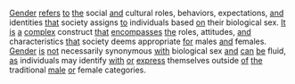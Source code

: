 [Gender](./gender.md) [refers](./refers.md) [to](./to.md) [the](./the.md) social [and](./and.md) cultural roles, behaviors, expectations, [and](./and.md) identities [that](./that.md) society assigns [to](./to.md) individuals based [on](./on.md) their biological sex. [It](./it.md) [is](./is.md) [a](./a.md) [complex](./complex.md) construct [that](./that.md) [encompasses](./encompasses.md) [the](./the.md) roles, attitudes, [and](./and.md) characteristics [that](./that.md) society deems appropriate [for](./for.md) males [and](./and.md) females. [Gender](./gender.md) [is](./is.md) [not](./not.md) necessarily synonymous [with](./with.md) biological sex [and](./and.md) [can](./can.md) [be](./be.md) fluid, [as](./as.md) individuals may identify [with](./with.md) [or](./or.md) [express](./express.md) themselves outside [of](./of.md) [the](./the.md) traditional [male](./male.md) [or](./or.md) female categories.